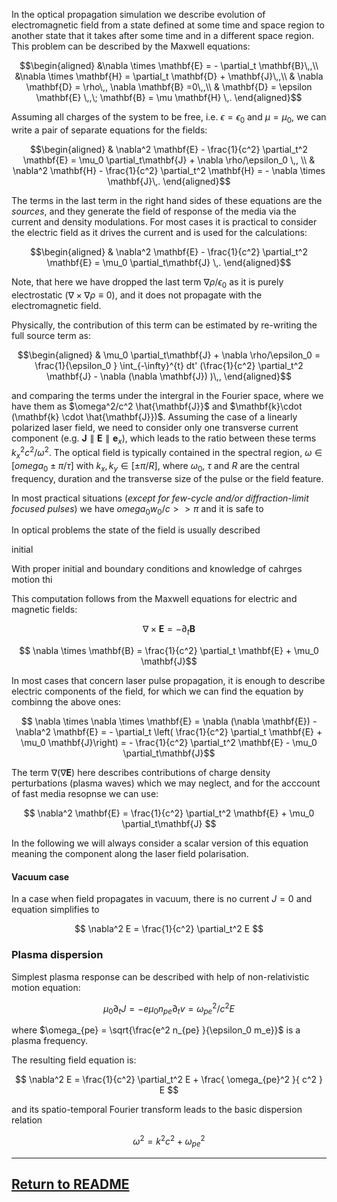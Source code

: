 In the optical propagation simulation we describe evolution of electromagnetic field from a state defined at some time and space region to another state that it takes after some time and in a different space region. This problem can be described by the Maxwell equations: 
```math
\begin{aligned}
 &\nabla \times \mathbf{E} = - \partial_t \mathbf{B}\,,\\
 &\nabla \times \mathbf{H} = \partial_t \mathbf{D} + \mathbf{J}\,,\\
 & \nabla \mathbf{D} = \rho\,, \nabla  \mathbf{B} =0\,,\\
 & \mathbf{D}  = \epsilon \mathbf{E} \,,\; \mathbf{B}  = \mu \mathbf{H} \,.
\end{aligned}
```

Assuming all charges of the system to be free, i.e. $`\epsilon=\epsilon_0`$ and $`\mu=\mu_0`$, we can write a pair of separate equations for the fields:
```math
\begin{aligned}
 & \nabla^2 \mathbf{E} - \frac{1}{c^2} \partial_t^2 \mathbf{E} = \mu_0  \partial_t\mathbf{J}  + \nabla \rho/\epsilon_0  \,, \\
 & \nabla^2 \mathbf{H} - \frac{1}{c^2} \partial_t^2 \mathbf{H} =  - \nabla \times \mathbf{J}\,.
\end{aligned}
```

The terms in the last term in the right hand sides of these equations are the _sources_, and they generate the field of response of the media via the current and density modulations. For most cases it is practical to consider the electric field as it drives the current and is used for the calculations: 
```math
\begin{aligned}
 & \nabla^2 \mathbf{E} - \frac{1}{c^2} \partial_t^2 \mathbf{E} = \mu_0  \partial_t\mathbf{J}  \,.
\end{aligned}
```

Note, that here we have dropped the last term $`\nabla \rho/\epsilon_0`$ as it is purely electrostatic ($`\nabla\times\nabla \rho \equiv 0`$), and it does not propagate with the electromagnetic field. 

Physically, the contribution of this term can be estimated by re-writing the full source term as:
```math
\begin{aligned}
 & \mu_0  \partial_t\mathbf{J}  + \nabla \rho/\epsilon_0  =  \frac{1}{\epsilon_0 } \int_{-\infty}^{t} dt' (\frac{1}{c^2} \partial_t^2 \mathbf{J} -   \nabla (\nabla \mathbf{J}) )\,,
\end{aligned}
```
and comparing the terms under the intergral in the Fourier space, where we have them as $`\omega^2/c^2 \hat{\mathbf{J}}`$ and $`\mathbf{k}\cdot (\mathbf{k} \cdot \hat{\mathbf{J}})`$. Assuming the case of a linearly polarized laser field, we need to consider only one transverse current component (e.g. $`\mathbf{J} \parallel \mathbf{E} \parallel \mathbf{e}_x`$), which leads to the ratio between these terms $`k_x^2 c^2 / \omega^2`$. The optical field is typically contained in the spectral region, $`\omega\in [omega_0\pm \pi/\tau]`$ with $`k_x, k_y \in [\pm \pi/R]`$, where $`\omega_0`$, $`\tau`$ and $`R`$ are the central frequency, duration and the transverse size of the pulse or the field feature. 

In most practical situations (*except for few-cycle and/or diffraction-limit focused pulses*) we have $`omega_0 w_0/c>>\pi`$ and it is safe to 




In optical problems the state of the field is usually described 

initial 

With proper initial and boundary conditions and knowledge of cahrges motion thi

 This computation follows from the Maxwell equations for electric and magnetic fields:

$$ \nabla \times \mathbf{E} = - \partial_t \mathbf{B} $$

$$ \nabla \times \mathbf{B} = \frac{1}{c^2} \partial_t \mathbf{E} + \mu_0 \mathbf{J}$$

In most cases that concern laser pulse propagation, it is enough to describe electric components of the field, for which we can find the equation by combinng the above ones:

$$ \nabla \times \nabla \times \mathbf{E} = \nabla (\nabla \mathbf{E}) - \nabla^2 \mathbf{E} = - \partial_t \left( \frac{1}{c^2} 
\partial_t \mathbf{E} + \mu_0 \mathbf{J}\right) = - \frac{1}{c^2} \partial_t^2 \mathbf{E} - \mu_0  \partial_t\mathbf{J}$$

The term $\nabla (\nabla \mathbf{E})$ here describes contributions of charge density perturbations (plasma waves) which 
we may neglect, and for the acccount of fast media resopnse we can use:

$$ \nabla^2 \mathbf{E} = \frac{1}{c^2}  \partial_t^2 \mathbf{E} + \mu_0  \partial_t\mathbf{J} $$

In the following we will always consider a scalar version of this equation meaning the component along the laser field polarisation.

#### Vacuum case

In a case when field propagates in vacuum, there is no current $J = 0$ and equation simplifies to 

$$ \nabla^2 E = \frac{1}{c^2}  \partial_t^2 E $$

### Plasma dispersion

Simplest plasma response can be described with help of non-relativistic motion equation:

$$ \mu_0 \partial_t J = -e \mu_0 n_{pe} \partial_t v = \omega_{pe}^2 / c^2 E $$

where $\omega_{pe} = \sqrt{\frac{e^2 n_{pe} }{\epsilon_0  m_e}}$ is a plasma frequency.

The resulting field equation is:

$$ \nabla^2 E = \frac{1}{c^2}  \partial_t^2 E + \frac{ \omega_{pe}^2 }{ c^2 } E  $$

and its spatio-temporal Fourier transform leads to the basic dispersion relation

$$ \omega^2 = k^2 c^2 + \omega_{pe}^2 $$


___________________________
## [Return to README](https://github.com/hightower8083/axiprop/blob/new-docs/README.md#documentation)
